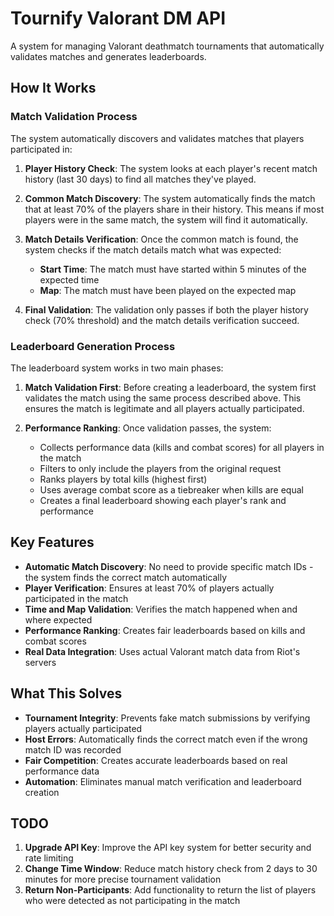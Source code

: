 # Tournify Valorant DM API

A system for managing Valorant deathmatch tournaments that automatically validates matches and generates leaderboards.

## How It Works

### Match Validation Process

The system automatically discovers and validates matches that players participated in:

1. **Player History Check**: The system looks at each player's recent match history (last 30 days) to find all matches they've played.

2. **Common Match Discovery**: The system automatically finds the match that at least 70% of the players share in their history. This means if most players were in the same match, the system will find it automatically.

3. **Match Details Verification**: Once the common match is found, the system checks if the match details match what was expected:

   - **Start Time**: The match must have started within 5 minutes of the expected time
   - **Map**: The match must have been played on the expected map

4. **Final Validation**: The validation only passes if both the player history check (70% threshold) and the match details verification succeed.

### Leaderboard Generation Process

The leaderboard system works in two main phases:

1. **Match Validation First**: Before creating a leaderboard, the system first validates the match using the same process described above. This ensures the match is legitimate and all players actually participated.

2. **Performance Ranking**: Once validation passes, the system:
   - Collects performance data (kills and combat scores) for all players in the match
   - Filters to only include the players from the original request
   - Ranks players by total kills (highest first)
   - Uses average combat score as a tiebreaker when kills are equal
   - Creates a final leaderboard showing each player's rank and performance

## Key Features

- **Automatic Match Discovery**: No need to provide specific match IDs - the system finds the correct match automatically
- **Player Verification**: Ensures at least 70% of players actually participated in the match
- **Time and Map Validation**: Verifies the match happened when and where expected
- **Performance Ranking**: Creates fair leaderboards based on kills and combat scores
- **Real Data Integration**: Uses actual Valorant match data from Riot's servers

## What This Solves

- **Tournament Integrity**: Prevents fake match submissions by verifying players actually participated
- **Host Errors**: Automatically finds the correct match even if the wrong match ID was recorded
- **Fair Competition**: Creates accurate leaderboards based on real performance data
- **Automation**: Eliminates manual match verification and leaderboard creation

## TODO

1. **Upgrade API Key**: Improve the API key system for better security and rate limiting
2. **Change Time Window**: Reduce match history check from 2 days to 30 minutes for more precise tournament validation
3. **Return Non-Participants**: Add functionality to return the list of players who were detected as not participating in the match
